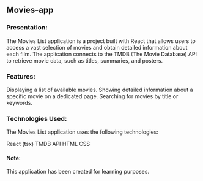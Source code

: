 ## Movies-app

### Presentation:

The Movies List application is a project built with React that allows users to access a vast selection of movies and obtain detailed information about each film. The application connects to the TMDB (The Movie Database) API to retrieve movie data, such as titles, summaries, and posters.

### Features:

Displaying a list of available movies.
Showing detailed information about a specific movie on a dedicated page.
Searching for movies by title or keywords.

### Technologies Used:

The Movies List application uses the following technologies:

React (tsx)
TMDB API
HTML
CSS

#### Note:
This application has been created for learning purposes.
